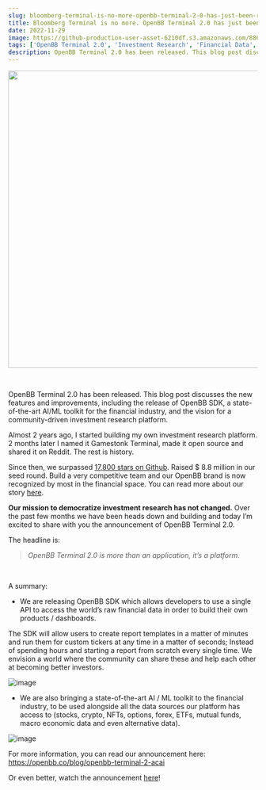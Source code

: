 ```yaml
---
slug: bloomberg-terminal-is-no-more-openbb-terminal-2-0-has-just-been-released
title: Bloomberg Terminal is no more. OpenBB Terminal 2.0 has just been released.
date: 2022-11-29
image: https://github-production-user-asset-6210df.s3.amazonaws.com/88618738/280552161-b13ac1ec-2ffd-4f25-846a-ce0fff4465d3.png
tags: ['OpenBB Terminal 2.0', 'Investment Research', 'Financial Data', 'AI', 'ML', 'SDK']
description: OpenBB Terminal 2.0 has been released. This blog post discusses the new features and improvements, including the release of OpenBB SDK, a state-of-the-art AI/ML toolkit for the financial industry, and the vision for a community-driven investment research platform.
---
```


<p align="center">
    <img width="600" src="https://github-production-user-asset-6210df.s3.amazonaws.com/88618738/280552161-b13ac1ec-2ffd-4f25-846a-ce0fff4465d3.png"/>
</p>

<br />

OpenBB Terminal 2.0 has been released. This blog post discusses the new features and improvements, including the release of OpenBB SDK, a state-of-the-art AI/ML toolkit for the financial industry, and the vision for a community-driven investment research platform.

<!-- truncate -->

<div style={{borderTop: '1px solid #21af90', margin: '1.5em 0'}} />

Almost 2 years ago, I started building my own investment research platform. 2 months later I named it Gamestonk Terminal, made it open source and shared it on Reddit. The rest is history.

Since then, we surpassed [17,800 stars on Github](https://github.com/OpenBB-finance/OpenBBTerminal). Raised $ 8.8 million in our seed round. Build a very competitive team and our OpenBB brand is now recognized by most in the financial space. You can read more about our story [here](https://openbb.co/blog/gme-didnt-take-me-to-the-moon-but-gamestonk-terminal-did).

**Our mission to democratize investment research has not changed.** Over the past few months we have been heads down and building and today I’m excited to share with you the announcement of OpenBB Terminal 2.0.

The headline is:

> _OpenBB Terminal 2.0 is more than an application, it’s a platform._

<br />

A summary:
- We are releasing OpenBB SDK which allows developers to use a single API to access the world’s raw financial data in order to build their own products / dashboards.

The SDK will allow users to create report templates in a matter of minutes and run them for custom tickers at any time in a matter of seconds; Instead of spending hours and starting a report from scratch every single time. We envision a world where the community can share these and help each other at becoming better investors.

![image](https://github.com/Meg1211/my-website/assets/88618738/1223b162-6742-4cf8-a052-6f949873a0dd)

- We are also bringing a state-of-the-art AI / ML toolkit to the financial industry, to be used alongside all the data sources our platform has access to (stocks, crypto, NFTs, options, forex, ETFs, mutual funds, macro economic data and even alternative data).

![image](https://github.com/Meg1211/my-website/assets/88618738/f2994ea5-759c-4d5a-9e17-28658f093515)

For more information, you can read our announcement here: https://openbb.co/blog/openbb-terminal-2-acai

Or even better, watch the announcement [here](https://openbb.co/blog/openbb-terminal-2-event)!
